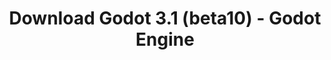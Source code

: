 ---
# Generated by /tools/generators/src/download_archive_generator !!! do not edit by hand !!!
title: 'Download Godot 3.1 (beta10) - Godot Engine'
type: 'download/archive'
name: '3.1'
flavor: 'beta10'
release_date: '2019-03-02T03:00:00-00:00'
release_notes: 'article/dev-snapshot-godot-3-1-beta-10/'
primaryPlatforms:
  - 'android.apk'
  - 'macos.universal'
  - 'windows.64'
  - 'linux_server.headless.64'
  - 'web'
  - 'templates'
links:
  android.apk:
    name: 'android.apk'
    title: 'Android'
    caption: 'Universal APK (ARM64 + ARMv7 + x86_64 + x86)'
    tags:
      - 'APK download'
      - 'ARM64/v7'
      - 'x86 (64 & 32 bit)'
    hosts:
      github_builds:
        regular: 'https://github.com/godotengine/godot-builds/releases/download/3.1-beta10/Godot_v3.1-beta10_android_editor.apk'
        mono: '#'
      github:
        regular: 'https://github.com/godotengine/godot/releases/download/3.1-beta10/Godot_v3.1-beta10_android_editor.apk'
        mono: '#'
  macos.universal:
    name: 'macos.universal'
    title: 'macOS'
    caption: 'Universal (x86_64 + Apple Silicon)'
    tags:
      - 'Intel/Apple Silicon'
      - '64 bit'
    hosts:
      github_builds:
        regular: 'https://github.com/godotengine/godot-builds/releases/download/3.1-beta10/Godot_v3.1-beta10_osx.universal.zip'
        mono: 'https://github.com/godotengine/godot-builds/releases/download/3.1-beta10/Godot_v3.1-beta10_mono_osx.universal.zip'
      github:
        regular: 'https://github.com/godotengine/godot/releases/download/3.1-beta10/Godot_v3.1-beta10_osx.universal.zip'
        mono: 'https://github.com/godotengine/godot/releases/download/3.1-beta10/Godot_v3.1-beta10_mono_osx.universal.zip'
  windows.64:
    name: 'windows.64'
    title: 'Windows'
    caption: 'Standard (x86_64)'
    tags:
      - '64 bit'
    hosts:
      github_builds:
        regular: 'https://github.com/godotengine/godot-builds/releases/download/3.1-beta10/Godot_v3.1-beta10_win64.exe.zip'
        mono: 'https://github.com/godotengine/godot-builds/releases/download/3.1-beta10/Godot_v3.1-beta10_mono_win64.zip'
      github:
        regular: 'https://github.com/godotengine/godot/releases/download/3.1-beta10/Godot_v3.1-beta10_win64.exe.zip'
        mono: 'https://github.com/godotengine/godot/releases/download/3.1-beta10/Godot_v3.1-beta10_mono_win64.zip'
  linux_server.headless.64:
    name: 'linux_server.headless.64'
    title: 'Linux Server'
    caption: 'Headless (x86_64)'
    tags:
      - '64 bit'
      - 'Headless'
    hosts:
      github_builds:
        regular: 'https://github.com/godotengine/godot-builds/releases/download/3.1-beta10/Godot_v3.1-beta10_linux_headless.64.zip'
        mono: 'https://github.com/godotengine/godot-builds/releases/download/3.1-beta10/Godot_v3.1-beta10_mono_linux_headless_64.zip'
      github:
        regular: 'https://github.com/godotengine/godot/releases/download/3.1-beta10/Godot_v3.1-beta10_linux_headless.64.zip'
        mono: 'https://github.com/godotengine/godot/releases/download/3.1-beta10/Godot_v3.1-beta10_mono_linux_headless_64.zip'
  web:
    name: 'web'
    title: 'Web editor'
    caption: ''
    tags:
      - 'Self-hosted'
      - 'Cross-platform'
    hosts:
      github_builds:
        regular: 'https://github.com/godotengine/godot-builds/releases/download/3.1-beta10/Godot_v3.1-beta10_web_editor.zip'
        mono: '#'
      github:
        regular: 'https://github.com/godotengine/godot/releases/download/3.1-beta10/Godot_v3.1-beta10_web_editor.zip'
        mono: '#'
  linux.64:
    name: 'linux.64'
    title: 'Linux'
    caption: 'Standard (x86_64)'
    tags:
      - '64 bit'
    hosts:
      github_builds:
        regular: 'https://github.com/godotengine/godot-builds/releases/download/3.1-beta10/Godot_v3.1-beta10_x11.64.zip'
        mono: 'https://github.com/godotengine/godot-builds/releases/download/3.1-beta10/Godot_v3.1-beta10_mono_x11_64.zip'
      github:
        regular: 'https://github.com/godotengine/godot/releases/download/3.1-beta10/Godot_v3.1-beta10_x11.64.zip'
        mono: 'https://github.com/godotengine/godot/releases/download/3.1-beta10/Godot_v3.1-beta10_mono_x11_64.zip'
  linux.32:
    name: 'linux.32'
    title: 'Linux'
    caption: 'Standard (x86)'
    tags:
      - '32 bit'
    hosts:
      github_builds:
        regular: 'https://github.com/godotengine/godot-builds/releases/download/3.1-beta10/Godot_v3.1-beta10_x11.32.zip'
        mono: 'https://github.com/godotengine/godot-builds/releases/download/3.1-beta10/Godot_v3.1-beta10_mono_x11_32.zip'
      github:
        regular: 'https://github.com/godotengine/godot/releases/download/3.1-beta10/Godot_v3.1-beta10_x11.32.zip'
        mono: 'https://github.com/godotengine/godot/releases/download/3.1-beta10/Godot_v3.1-beta10_mono_x11_32.zip'
  windows.32:
    name: 'windows.32'
    title: 'Windows'
    caption: 'Standard (x86)'
    tags:
      - '32 bit'
    hosts:
      github_builds:
        regular: 'https://github.com/godotengine/godot-builds/releases/download/3.1-beta10/Godot_v3.1-beta10_win32.exe.zip'
        mono: 'https://github.com/godotengine/godot-builds/releases/download/3.1-beta10/Godot_v3.1-beta10_mono_win32.zip'
      github:
        regular: 'https://github.com/godotengine/godot/releases/download/3.1-beta10/Godot_v3.1-beta10_win32.exe.zip'
        mono: 'https://github.com/godotengine/godot/releases/download/3.1-beta10/Godot_v3.1-beta10_mono_win32.zip'
  linux_server.64:
    name: 'linux_server.64'
    title: 'Linux Server'
    caption: 'Standard (x86_64)'
    tags:
      - '64 bit'
    hosts:
      github_builds:
        regular: 'https://github.com/godotengine/godot-builds/releases/download/3.1-beta10/Godot_v3.1-beta10_linux_server.64.zip'
        mono: 'https://github.com/godotengine/godot-builds/releases/download/3.1-beta10/Godot_v3.1-beta10_mono_linux_server_64.zip'
      github:
        regular: 'https://github.com/godotengine/godot/releases/download/3.1-beta10/Godot_v3.1-beta10_linux_server.64.zip'
        mono: 'https://github.com/godotengine/godot/releases/download/3.1-beta10/Godot_v3.1-beta10_mono_linux_server_64.zip'
  aar_library:
    name: 'aar_library'
    title: 'AAR library'
    caption: ''
    tags:
      - 'Android plugins'
      - 'Java'
      - 'Kotlin'
    hosts:
      github_builds:
        regular: 'https://github.com/godotengine/godot-builds/releases/download/3.1-beta10/godot-lib.3.1.beta10.release.aar'
        mono: 'https://github.com/godotengine/godot-builds/releases/download/3.1-beta10/godot-lib.3.1.beta10.mono.release.aar'
      github:
        regular: 'https://github.com/godotengine/godot/releases/download/3.1-beta10/godot-lib.3.1.beta10.release.aar'
        mono: 'https://github.com/godotengine/godot/releases/download/3.1-beta10/godot-lib.3.1.beta10.mono.release.aar'
  templates:
    name: 'templates'
    title: 'Export templates'
    caption: ''
    tags:
      - 'Used to export your games to all supported platforms'
    hosts:
      github_builds:
        regular: 'https://github.com/godotengine/godot-builds/releases/download/3.1-beta10/Godot_v3.1-beta10_export_templates.tpz'
        mono: 'https://github.com/godotengine/godot-builds/releases/download/3.1-beta10/Godot_v3.1-beta10_mono_export_templates.tpz'
      github:
        regular: 'https://github.com/godotengine/godot/releases/download/3.1-beta10/Godot_v3.1-beta10_export_templates.tpz'
        mono: 'https://github.com/godotengine/godot/releases/download/3.1-beta10/Godot_v3.1-beta10_mono_export_templates.tpz'
---
